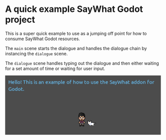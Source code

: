 # A quick example SayWhat Godot project

This is a super quick example to use as a jumping off point for how to consume SayWhat Godot resources.

The `main` scene starts the dialogue and handles the dialogue chain by instancing the `dialogue` scene.

The `dialogue` scene handles typing out the dialogue and then either waiting for a set amount of time or waiting for user input.

![A preview of the demo](preview.jpg)
